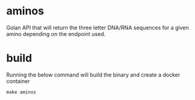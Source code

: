 # aminos
Golan API that will return the three letter DNA/RNA sequences for a given amino depending on the endpoint used.

# build
Running the below command will build the binary and create a docker container
```
make aminos
```
